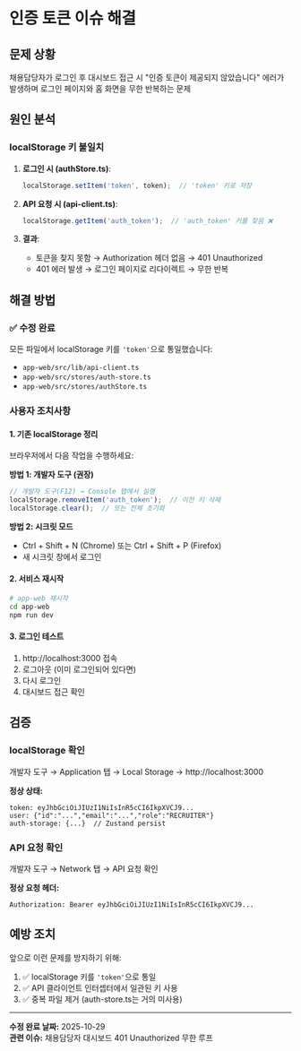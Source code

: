# 인증 토큰 이슈 해결

## 문제 상황

채용담당자가 로그인 후 대시보드 접근 시 "인증 토큰이 제공되지 않았습니다" 에러가 발생하며 로그인 페이지와 홈 화면을 무한 반복하는 문제

## 원인 분석

### localStorage 키 불일치

1. **로그인 시 (authStore.ts)**:
   ```typescript
   localStorage.setItem('token', token);  // 'token' 키로 저장
   ```

2. **API 요청 시 (api-client.ts)**:
   ```typescript
   localStorage.getItem('auth_token');  // 'auth_token' 키를 찾음 ❌
   ```

3. **결과**:
   - 토큰을 찾지 못함 → Authorization 헤더 없음 → 401 Unauthorized
   - 401 에러 발생 → 로그인 페이지로 리다이렉트 → 무한 반복

## 해결 방법

### ✅ 수정 완료

모든 파일에서 localStorage 키를 `'token'`으로 통일했습니다:

- `app-web/src/lib/api-client.ts`
- `app-web/src/stores/auth-store.ts`
- `app-web/src/stores/authStore.ts`

### 사용자 조치사항

#### 1. 기존 localStorage 정리

브라우저에서 다음 작업을 수행하세요:

**방법 1: 개발자 도구 (권장)**
```javascript
// 개발자 도구(F12) → Console 탭에서 실행
localStorage.removeItem('auth_token');  // 이전 키 삭제
localStorage.clear();  // 또는 전체 초기화
```

**방법 2: 시크릿 모드**
- Ctrl + Shift + N (Chrome) 또는 Ctrl + Shift + P (Firefox)
- 새 시크릿 창에서 로그인

#### 2. 서비스 재시작

```bash
# app-web 재시작
cd app-web
npm run dev
```

#### 3. 로그인 테스트

1. http://localhost:3000 접속
2. 로그아웃 (이미 로그인되어 있다면)
3. 다시 로그인
4. 대시보드 접근 확인

## 검증

### localStorage 확인

개발자 도구 → Application 탭 → Local Storage → http://localhost:3000

**정상 상태:**
```
token: eyJhbGciOiJIUzI1NiIsInR5cCI6IkpXVCJ9...
user: {"id":"...","email":"...","role":"RECRUITER"}
auth-storage: {...}  // Zustand persist
```

### API 요청 확인

개발자 도구 → Network 탭 → API 요청 확인

**정상 요청 헤더:**
```
Authorization: Bearer eyJhbGciOiJIUzI1NiIsInR5cCI6IkpXVCJ9...
```

## 예방 조치

앞으로 이런 문제를 방지하기 위해:

1. ✅ localStorage 키를 `'token'`으로 통일
2. ✅ API 클라이언트 인터셉터에서 일관된 키 사용
3. ✅ 중복 파일 제거 (auth-store.ts는 거의 미사용)

---

**수정 완료 날짜:** 2025-10-29  
**관련 이슈:** 채용담당자 대시보드 401 Unauthorized 무한 루프

